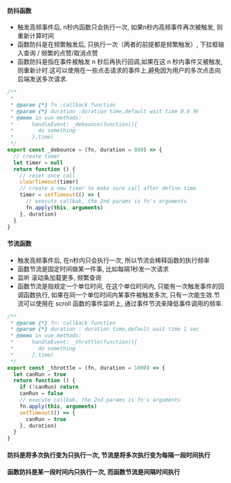 #### 防抖函数
- 触发高频事件后, n秒内函数只会执行一次, 如果n秒内高频事件再次被触发, 则重新计算时间
- 函数防抖是在频繁触发后, 只执行一次（两者的前提都是频繁触发）, 下拉框输入查询 / 频繁的点赞/取消点赞
- 函数防抖是指在事件被触发 n 秒后再执行回调,如果在这 n 秒内事件又被触发,则重新计时.这可以使用在一些点击请求的事件上,避免因为用户的多次点击向后端发送多次请求.

```js
/**
 *
 * @param {*} fn :callback function
 * @param {*} duration :duration time,default wait time 0.8 秒
 * @demo in vue methods:
 *      handleEvent: _debounce(function(){
 *        do something
 *      },time)
 */
export const _debounce = (fn, duration = 800) => {
  // create timer
  let timer = null
  return function () {
    // reset once call
    clearTimeout(timer)
    // create a new timer to make sure call after define time
    timer = setTimeout(() => {
      // execute callbak, the 2nd params is fn's arguments
      fn.apply(this, arguments)
    }, duration)
  }
}
```

#### 节流函数
- 触发高频事件后, 在n秒内只会执行一次, 所以节流会稀释函数的执行频率
- 函数节流是固定时间做某一件事, 比如每隔1秒发一次请求
- 监听 滚动条加载更多, 频繁查询
- 函数节流是指规定一个单位时间, 在这个单位时间内, 只能有一次触发事件的回调函数执行, 如果在同一个单位时间内某事件被触发多次, 只有一次能生效.节流可以使用在 scroll 函数的事件监听上, 通过事件节流来降低事件调用的频率.

```js
/**
 * @param {*} fn: callback function
 * @param {*} duration : duration time,default wait time 1 sec
 * @demo in vue methods:
 *      handleEvent: _throttle(function(){
 *        do something
 *      },time)
 */
export const _throttle = (fn, duration = 1000) => {
  let canRun = true
  return function () {
    if (!canRun) return
    canRun = false
    // execute callbak, the 2nd params is fn's arguments
    fn.apply(this, arguments)
    setTimeout(() => {
      canRun = true
    }, duration)
  }
}
```

#### 防抖是将多次执行变为只执行一次, 节流是将多次执行变为每隔一段时间执行
#### 函数防抖是某一段时间内只执行一次, 而函数节流是间隔时间执行